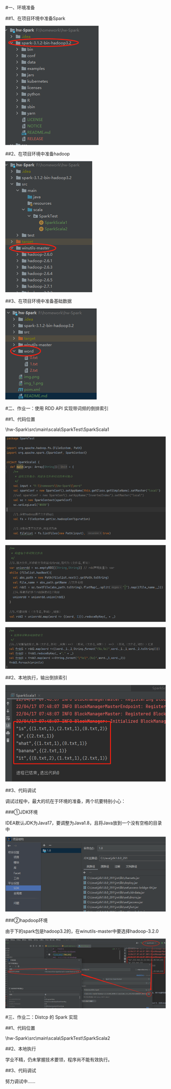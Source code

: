 #一、环境准备

##1、在项目环境中准备Spark

![./img.png](./img.png)

##2、在项目环境中准备hadoop

![img_1.png](img_1.png)

##3、在项目环境中准备基础数据

![img_2.png](img_2.png)

#二、作业一：使用 RDD API 实现带词频的倒排索引

##1、代码位置

\hw-Spark\src\main\scala\SparkTest\SparkScala1

![img_6.png](img_6.png)

![img_7.png](img_7.png)

![img_8.png](img_8.png)

##2、本地执行，输出倒排索引

![img_3.png](img_3.png)

##3、代码调试

调试过程中，最大的坑在于环境的准备，两个坑要特别小心：

###①JDK环境

IDEA默认JDK为Java17，要调整为Java1.8，且将Java放到一个没有空格的目录中

![img_4.png](img_4.png)

###②hapdoop环境

由于下的spark包是hadoop3.2的，在winutils-master中要选择hadoop-3.2.0

![img_5.png](img_5.png)


#三、作业二：Distcp 的 Spark 实现

##1、代码位置

\hw-Spark\src\main\scala\SparkTest\SparkScala2

##2、本地执行

学业不精，仍未掌握技术要领，程序尚不能有效执行。

##3、代码调试

努力调试中……

